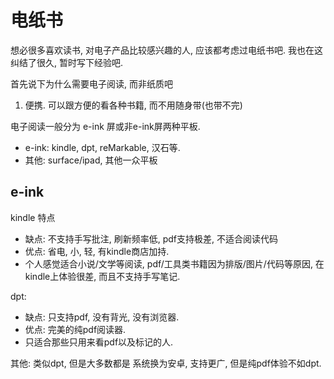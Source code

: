 # 电纸书

想必很多喜欢读书, 对电子产品比较感兴趣的人, 应该都考虑过电纸书吧. 我也在这纠结了很久, 暂时写下经验吧.

首先说下为什么需要电子阅读, 而非纸质吧
1. 便携. 可以跟方便的看各种书籍, 而不用随身带(也带不完)

电子阅读一般分为 e-ink 屏或非e-ink屏两种平板.
- e-ink: kindle, dpt, reMarkable, 汉石等.
- 其他: surface/ipad, 其他一众平板

## e-ink
kindle 特点
- 缺点: 不支持手写批注, 刷新频率低, pdf支持极差, 不适合阅读代码
- 优点: 省电, 小, 轻, 有kindle商店加持.
- 个人感觉适合小说/文学等阅读, pdf/工具类书籍因为排版/图片/代码等原因, 在kindle上体验很差, 而且不支持手写笔记.

dpt:
- 缺点: 只支持pdf, 没有背光, 没有浏览器.
- 优点: 完美的纯pdf阅读器.
- 只适合那些只用来看pdf以及标记的人.

其他: 类似dpt, 但是大多数都是 系统换为安卓, 支持更广, 但是纯pdf体验不如dpt.
